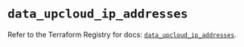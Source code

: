 # `data_upcloud_ip_addresses`

Refer to the Terraform Registry for docs: [`data_upcloud_ip_addresses`](https://registry.terraform.io/providers/upcloudltd/upcloud/5.23.3/docs/data-sources/ip_addresses).

